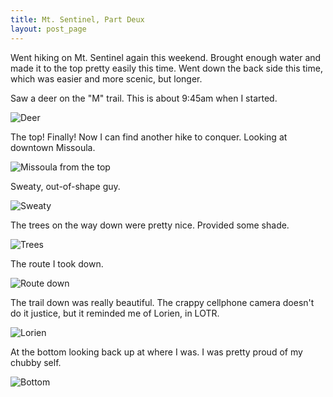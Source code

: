 ```yaml
---
title: Mt. Sentinel, Part Deux
layout: post_page
---
```

Went hiking on Mt. Sentinel again this weekend. Brought enough water and made it to the top pretty easily this time. Went down the back side this time, which was easier and more scenic, but longer.

Saw a deer on the "M" trail. This is about 9:45am when I started.

![Deer](img/mt-sentinel2/01-deer.jpg)

The top! Finally! Now I can find another hike to conquer. Looking at downtown Missoula.

![Missoula from the top](img/mt-sentinel2/02-missoula-top.jpg)

Sweaty, out-of-shape guy.

![Sweaty](img/mt-sentinel2/03-sweaty.jpg)

The trees on the way down were pretty nice. Provided some shade.

![Trees](img/mt-sentinel2/04-trees.jpg)

The route I took down.

![Route down](img/mt-sentinel2/05-route-down.jpg)

The trail down was really beautiful. The crappy cellphone camera doesn't do it justice, but it reminded me of Lorien, in LOTR.

![Lorien](img/mt-sentinel2/06-lorien.jpg)

At the bottom looking back up at where I was. I was pretty proud of my chubby self.

![Bottom](img/mt-sentinel2/07-bottom.jpg)
